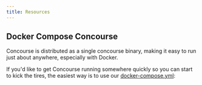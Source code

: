 ```yaml
---
title: Resources
---
```


## Docker Compose Concourse

Concourse is distributed as a single concourse binary, making it easy to run just about anywhere, especially with
Docker.

If you'd like to get Concourse running somewhere quickly so you can start to kick the tires, the easiest way is to use
our [docker-compose.yml](https://concourse-ci.org/docker-compose.yml):

